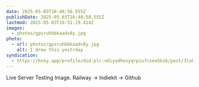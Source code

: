 ```yaml
---
date: 2025-05-03T16:48:58.555Z
publishDate: 2025-05-03T16:48:58.555Z
lastmod: 2025-05-03T16:51:19.414Z
images:
  - photos/gpsruhbbkaadv8y.jpg
photo:
  - url: photos/gpsruhbbkaadv8y.jpg
    alt: I drew this yestrday
syndication:
  - https://bsky.app/profile/did:plc:ndiyadhesyqrpiu7cseo5bz6/post/3lobsdq7bw22t
---
```


Live Server Testing Image.  Railway -> Indiekit -> Github 
